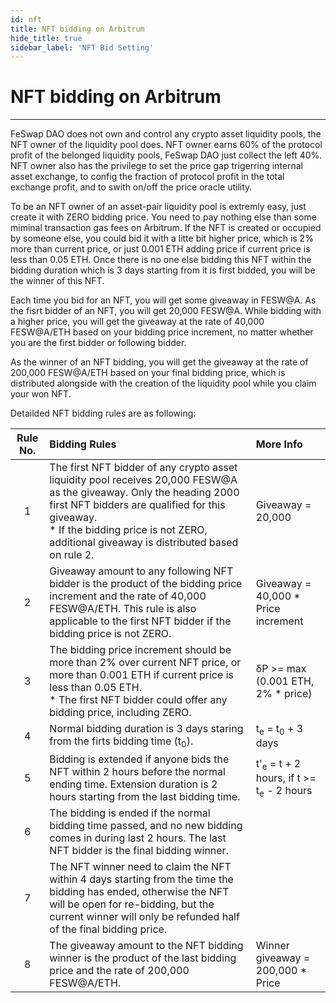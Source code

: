 ```yaml
---
id: nft
title: NFT bidding on Arbitrum
hide_title: true
sidebar_label: 'NFT Bid Setting'
---
```


<div  className="title">
  <h1> NFT bidding on Arbitrum </h1>
</div>

_______________________

FeSwap DAO does not own and control any crypto asset liquidity pools, the NFT owner of the liquidity pool does. NFT owner earns 60% of the
protocol profit of the belonged liquidity pools, FeSwap DAO just collect the left 40%. NFT owner also has the privilege to set the price gap
trigerring internal asset exchange, to config the fraction of protocol profit in the total exchange profit, and to swith on/off the price
oracle utility. 

To be an NFT owner of an asset-pair liquidity pool is extremly easy, just create it with ZERO bidding price. You need to pay nothing
else than some miminal transaction gas fees on Arbitrum. If the NFT is created or occupied by someone else, you could bid it with a litte bit
higher price, which is 2% more than current price, or just 0.001 ETH adding price if current price is less than 0.05 ETH. Once there is no one else
bidding this NFT within the bidding duration which is 3 days starting from it is first bidded, you will be the winner of this NFT.

Each time you bid for an NFT, you will get some giveaway in FESW@A. As the fisrt bidder of an NFT, you will get 20,000 FESW@A. While bidding
with a higher price, you will get the giveaway at the rate of 40,000 FESW@A/ETH based on your bidding price increment, no matter whether
you are the first bidder or following bidder.

As the winner of an NFT bidding, you will get the giveaway at the rate of 200,000 FESW@A/ETH based on your final bidding price, which is
distributed alongside with the creation of the liquidity pool while you claim your won NFT.  

Detailded NFT bidding rules are as following:

| Rule No.    |  Bidding Rules  |   More Info  |
|:-----------:|:--------|:----------|
|  1 | The first NFT bidder of any crypto asset liquidity pool receives 20,000 FESW@A as the giveaway. Only the heading 2000 first NFT bidders are qualified for this giveaway.<br/>* If the bidding price is not ZERO, additional giveaway is distributed based on rule 2.  |  Giveaway = 20,000  |
|  2 | Giveaway amount to any following NFT bidder is the product of the bidding price increment and the rate of 40,000 FESW@A/ETH. This rule is also applicable to the first NFT bidder if the bidding price is not ZERO.      |   Giveaway = 40,000 * Price increment   |
|  3 | The bidding price increment should be more than 2% over current NFT price, or more than 0.001 ETH if current price is less than 0.05 ETH. <br/> * The first NFT bidder could offer any bidding price, including ZERO. | δP >= max (0.001 ETH, 2% * price) |
|  4 | Normal bidding duration is 3 days staring from the firts bidding time (t<sub>0</sub>).     |   t<sub>e</sub> = t<sub>0</sub> + 3 days   |
|  5 |  Bidding is extended if anyone bids the NFT within 2 hours before the normal ending time. Extension duration is 2 hours starting from the last bidding time.      |  t'<sub>e</sub> = t + 2 hours, if t >= t<sub>e</sub> - 2 hours    |
|  6 |  The bidding is ended if the normal bidding time passed, and no new bidding comes in during last 2 hours. The last NFT bidder is the final bidding winner.  |      |
|  7 |  The NFT winner need to claim the NFT within 4 days starting from the time the bidding has ended, otherwise the NFT will be open for re-bidding, but the current winner will only be refunded half of the final bidding price.      |      |
|  8 |  The giveaway amount to the NFT bidding winner is the product of the last bidding price and the rate of 200,000 FESW@A/ETH.            |  Winner giveaway = 200,000 * Price  |

